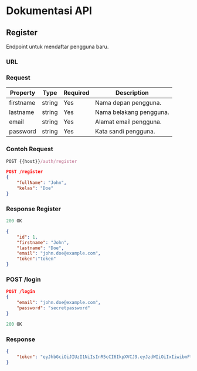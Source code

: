 # Dokumentasi API

## Register

Endpoint untuk mendaftar pengguna baru.

### URL

### Request

| Property  | Type   | Required | Description             |
| --------- | ------ | -------- | ----------------------- |
| firstname | string | Yes      | Nama depan pengguna.    |
| lastname  | string | Yes      | Nama belakang pengguna. |
| email     | string | Yes      | Alamat email pengguna.  |
| password  | string | Yes      | Kata sandi pengguna.    |

### Contoh Request

```js
POST {{host}}/auth/register
```

```json
POST /register
{
    "fullName": "John",
    "kelas": "Doe"
}
```

### Response Register

```js
200 OK
```

```json
{
    "id": 1,
    "firstname": "John",
    "lastname": "Doe",
    "email": "john.doe@example.com",
    "token":"token"
}
```

### POST /login

```json
POST /login
{
    "email": "john.doe@example.com",
    "password": "secretpassword"
}

```

```js
200 OK
```

### Response

```json
{
    "token": "eyJhbGciOiJIUzI1NiIsInR5cCI6IkpXVCJ9.eyJzdWIiOiIxIiwibmFtZSI6IkpvaG4gRG9lIiwiaWF0IjoxNTE2MjM5MDIyfQ.SflKxwRJSMeKKF2QT4fwpMeJf36POk6yJV_adQssw5c"
}

```
